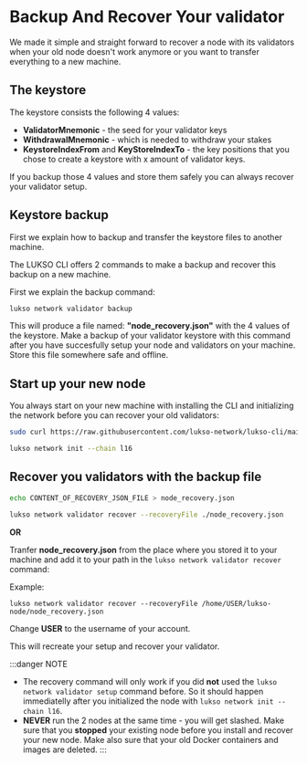 # Backup And Recover Your validator

We made it simple and straight forward to recover a node with its validators when your old node doesn't work anymore or you want to transfer everything to a new machine.

## The keystore

The keystore consists the following 4 values:

* **ValidatorMnemonic** - the seed for your validator keys
* **WithdrawalMnemonic** - which is needed to withdraw your stakes
* **KeystoreIndexFrom** and **KeyStoreIndexTo** - the key positions that you chose to create a keystore with x amount of validator keys.

If you backup those 4 values and store them safely you can always recover your validator setup.

## Keystore backup

First we explain how to backup and transfer the keystore files to another machine.

The LUKSO CLI offers 2 commands to make a backup and recover this backup on a new machine.

First we explain the backup command:

```bash
lukso network validator backup
```

This will produce a file named: **"node_recovery.json"** with the 4 values of the keystore. Make a backup of your validator keystore with this command after you have succesfully setup your node and validators on your machine. Store this file somewhere safe and offline.

## Start up your new node

You always start on your new machine with installing the CLI and initializing the network before you can recover your old validators:
```bash
sudo curl https://raw.githubusercontent.com/lukso-network/lukso-cli/main/install.sh | sudo bash
```
```bash
lukso network init --chain l16
```

## Recover you validators with the backup file
```bash
echo CONTENT_OF_RECOVERY_JSON_FILE > node_recovery.json
```
```bash
lukso network validator recover --recoveryFile ./node_recovery.json
```
**OR**

Tranfer **node_recovery.json** from the place where you stored it to your machine and add it to your path in the `lukso network validator recover` command:

Example:
```
lukso network validator recover --recoveryFile /home/USER/lukso-node/node_recovery.json
```
Change **USER** to the username of your account.

This will recreate your setup and recover your validator.


:::danger
NOTE

* The recovery command will only work if you did **not** used the `lukso network validator setup` command before. So it should happen immediatelly after you initialized the node with `lukso network init --chain l16`.
* **NEVER** run the 2 nodes at the same time - you will get slashed. Make sure that you **stopped** your existing node before you install and recover your new node. Make also sure that your old Docker containers and images are deleted.
:::
